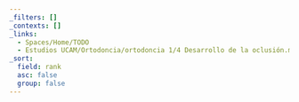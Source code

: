 ```yaml
---
_filters: []
_contexts: []
_links:
  - Spaces/Home/TODO
  - Estudios UCAM/Ortodoncia/ortodoncia 1/4 Desarrollo de la oclusión.md
_sort:
  field: rank
  asc: false
  group: false
---
```

